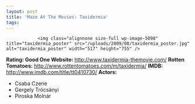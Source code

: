 ```yaml
---
layout: post
title: 'Maze At The Movies: Taxidermia'
tags:
---
```



                <img class="alignnone size-full wp-image-5098" title="taxidermia_poster" src="/uploads/2009/08/taxidermia_poster.jpg" alt="taxidermia_poster" width="517" height="755" />
<p><strong>Rating: Good One
Website: </strong><a href="http://www.taxidermia-themovie.com/"><a href="http://www.taxidermia-themovie.com/">http://www.taxidermia-themovie.com/</a></a>
<strong>Rotten Tomatoes:</strong> <a href="http://www.rottentomatoes.com/m/taxidermia/"><a href="http://www.rottentomatoes.com/m/taxidermia/">http://www.rottentomatoes.com/m/taxidermia/</a></a>
<strong>IMDB: </strong><a href="http://www.imdb.com/title/tt0410730/"><a href="http://www.imdb.com/title/tt0410730/">http://www.imdb.com/title/tt0410730/</a></a>
<strong>Actors:</strong></p>
<ul>
    <li>Csaba Czene</li>
    <li>Gergely Trócsányi</li>
    <li>Piroska Molnár</li>
</ul>
